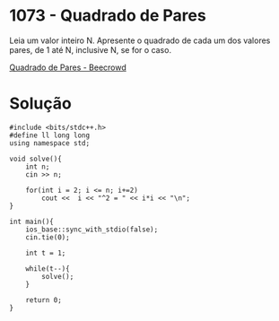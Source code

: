 # 1073 - Quadrado de Pares

Leia um valor inteiro N. Apresente o quadrado de cada um dos valores pares, de 1 até N, inclusive N, se for o caso.

[Quadrado de Pares - Beecrowd](https://www.beecrowd.com.br/judge/pt/problems/view/1073)

# Solução

```
#include <bits/stdc++.h>
#define ll long long
using namespace std;

void solve(){
    int n;
    cin >> n;

    for(int i = 2; i <= n; i+=2)
        cout <<  i << "^2 = " << i*i << "\n";
}

int main(){
    ios_base::sync_with_stdio(false);
    cin.tie(0);

    int t = 1;

    while(t--){
        solve();
    }

    return 0;
}
```